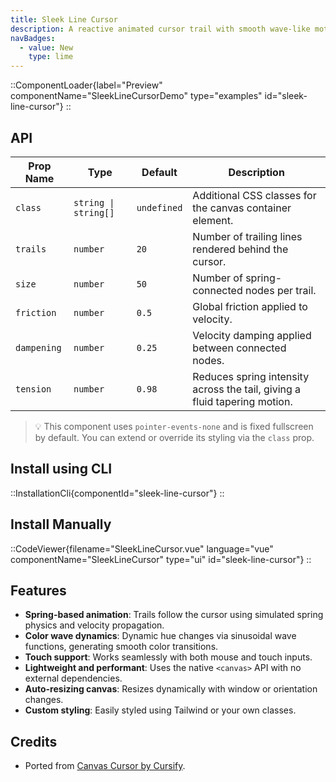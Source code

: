 ```yaml
---
title: Sleek Line Cursor
description: A reactive animated cursor trail with smooth wave-like motion, using spring physics and dynamic color waves.
navBadges:
  - value: New
    type: lime
---
```


::ComponentLoader{label="Preview" componentName="SleekLineCursorDemo" type="examples" id="sleek-line-cursor"}
::

## API

| Prop Name   | Type                 | Default     | Description                                                               |
| ----------- | -------------------- | ----------- | ------------------------------------------------------------------------- |
| `class`     | `string \| string[]` | `undefined` | Additional CSS classes for the canvas container element.                  |
| `trails`    | `number`             | `20`        | Number of trailing lines rendered behind the cursor.                      |
| `size`      | `number`             | `50`        | Number of spring-connected nodes per trail.                               |
| `friction`  | `number`             | `0.5`       | Global friction applied to velocity.                                      |
| `dampening` | `number`             | `0.25`      | Velocity damping applied between connected nodes.                         |
| `tension`   | `number`             | `0.98`      | Reduces spring intensity across the tail, giving a fluid tapering motion. |

> 💡 This component uses `pointer-events-none` and is fixed fullscreen by default. You can extend or override its styling via the `class` prop.

## Install using CLI

::InstallationCli{componentId="sleek-line-cursor"}
::

## Install Manually

::CodeViewer{filename="SleekLineCursor.vue" language="vue" componentName="SleekLineCursor" type="ui" id="sleek-line-cursor"}
::

## Features

- **Spring-based animation**: Trails follow the cursor using simulated spring physics and velocity propagation.
- **Color wave dynamics**: Dynamic hue changes via sinusoidal wave functions, generating smooth color transitions.
- **Touch support**: Works seamlessly with both mouse and touch inputs.
- **Lightweight and performant**: Uses the native `<canvas>` API with no external dependencies.
- **Auto-resizing canvas**: Resizes dynamically with window or orientation changes.
- **Custom styling**: Easily styled using Tailwind or your own classes.

## Credits

- Ported from [Canvas Cursor by Cursify](https://cursify.vercel.app/components/canvas-cursor).
